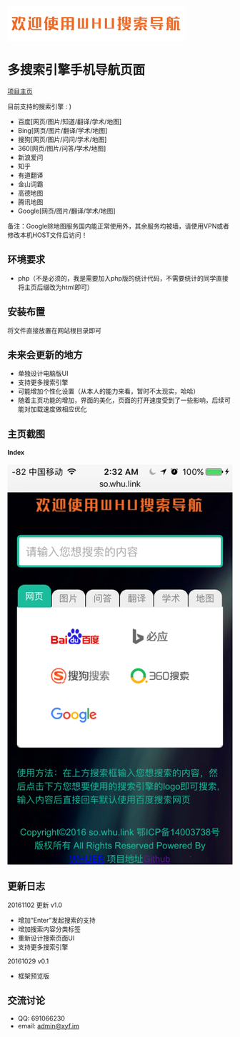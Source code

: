 ![so_whu_logo](/img/logo.png)

多搜索引擎手机导航页面
=========================

[项目主页](http://so.whu.link)

目前支持的搜索引擎 : )

* 百度[网页/图片/知道/翻译/学术/地图]
* Bing[网页/图片/翻译/学术/地图]
* 搜狗[网页/图片/问问/学术/地图]
* 360[网页/图片/问答/学术/地图]
* 新浪爱问
* 知乎
* 有道翻译
* 金山词霸
* 高德地图
* 腾讯地图
* Google[网页/图片/翻译/学术/地图]

备注：Google除地图服务国内能正常使用外，其余服务均被墙，请使用VPN或者修改本机HOST文件后访问！

环境要求
------------
* php（不是必须的，我是需要加入php版的统计代码，不需要统计的同学直接将主页后缀改为html即可）

安装布置
------------
将文件直接放置在网站根目录即可

未来会更新的地方
----------
- 单独设计电脑版UI
- 支持更多搜索引擎
- 可能增加个性化设置（从本人的能力来看，暂时不太现实，哈哈）
- 随着主页功能的增加，界面的美化，页面的打开速度受到了一些影响，后续可能对加载速度做相应优化

主页截图
-----------
#### Index
![Index](/img/s1.png)

更新日志
-----------
20161102 更新 v1.0
- 增加“Enter”发起搜索的支持 
- 增加搜索内容分类标签 
- 重新设计搜索页面UI
- 支持更多搜索引擎

20161029 v0.1
- 框架预览版

交流讨论
----------
- QQ: 691066230
- email: admin@xyf.im
